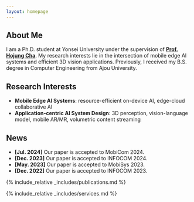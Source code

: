 ```yaml
---
layout: homepage
---
```


## About Me

I am a Ph.D. student at Yonsei University under the supervision of <u><strong><a href="https://mobed.yonsei.ac.kr/">Prof. Hojung Cha</a></strong></u>. My research interests lie in the intersection of mobile edge AI systems and efficient 3D vision applications. Previously, I received my B.S. degree in Computer Engineering from Ajou University.

## Research Interests

- **Mobile Edge AI Systems**: resource-efficient on-device AI, edge-cloud collaborative AI
- **Application-centric AI System Design**: 3D perception, vision-language model, mobile AR/MR, volumetric content streaming

## News

- **[Jul. 2024]** Our paper is accepted to MobiCom 2024.
- **[Dec. 2023]** Our paper is accepted to INFOCOM 2024.
- **[May. 2023]** Our paper is accepted to MobiSys 2023.
- **[Dec. 2022]** Our paper is accepted to INFOCOM 2023.

{% include_relative _includes/publications.md %}

{% include_relative _includes/services.md %}
